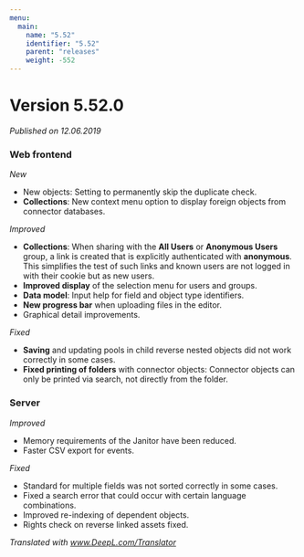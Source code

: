 ```yaml
---
menu:
  main:
    name: "5.52"
    identifier: "5.52"
    parent: "releases"
    weight: -552
---
```


# Version 5.52.0

*Published on 12.06.2019*

### Web frontend

*New*

- New objects: Setting to permanently skip the duplicate check.
- **Collections**: New context menu option to display foreign objects from connector databases.

*Improved*

- **Collections**: When sharing with the **All Users** or **Anonymous Users** group, a link is created that is explicitly authenticated with **anonymous**. This simplifies the test of such links and known users are not logged in with their cookie but as new users.
- **Improved display** of the selection menu for users and groups.
- **Data model**: Input help for field and object type identifiers.
- **New progress bar** when uploading files in the editor.
- Graphical detail improvements.

*Fixed*

- **Saving** and updating pools in child reverse nested objects did not work correctly in some cases.
- **Fixed printing of folders** with connector objects: Connector objects can only be printed via search, not directly from the folder.

### Server

*Improved*

- Memory requirements of the Janitor have been reduced.
- Faster CSV export for events.

*Fixed*

- Standard for multiple fields was not sorted correctly in some cases.
- Fixed a search error that could occur with certain language combinations.
- Improved re-indexing of dependent objects.
- Rights check on reverse linked assets fixed.

*Translated with www.DeepL.com/Translator*